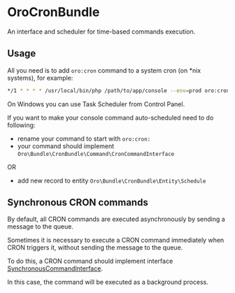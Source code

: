 OroCronBundle
=============

An interface and scheduler for time-based commands execution.

## Usage

All you need is to add `oro:cron` command to a system cron (on *nix systems), for example:

``` bash
*/1 * * * * /usr/local/bin/php /path/to/app/console --env=prod oro:cron >> /dev/null
```

On Windows you can use Task Scheduler from Control Panel.

If you want to make your console command auto-scheduled need to do following:

 - rename your command to start with `oro:cron:`
 - your command should implement `Oro\Bundle\CronBundle\Command\CronCommandInterface`
 
OR

- add new record to entity `Oro\Bundle\CronBundle\Entity\Schedule`

## Synchronous CRON commands

By default, all CRON commands are executed asynchronously by sending a message to the queue.

Sometimes it is necessary to execute a CRON command immediately when CRON triggers it, without sending the message to the queue.

To do this, a CRON command should implement interface [SynchronousCommandInterface](./Command/SynchronousCommandInterface.php).

In this case, the command will be executed as a background process.
